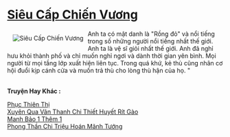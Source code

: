 <a href="https://truyentiki.com/sieu-cap-chien-vuong.33870/" title="Siêu Cấp Chiến Vương"><h1>Siêu Cấp Chiến Vương</h1></a><div style="display:table"><img align="right" style="float: left; padding: 10px;" src="https://truyentiki.com/a/img/str/src/33870.jpg" alt="Siêu Cấp Chiến Vương">Anh ta có mật danh là "Rồng đỏ" và nổi tiếng trong số những người nổi tiếng nhất thế giới. Anh ta là vệ sĩ giỏi nhất thế giới. Anh đã nghỉ hưu khỏi thành phố và chỉ muốn nghỉ ngơi và dành thời gian yên bình. Mọi người từ mọi tầng lớp xuất hiện liên tục. Trong quá khứ, kẻ thù cũng nhân cơ hội đuổi kịp cánh cửa và muốn trả thù cho lòng thù hận của họ. "</div><p><br><b>Truyện Hay Khác :</b></p><a href="https://truyentiki.com/phuc-thien-thi.33869/" alt="Phục Thiên Thị">Phục Thiên Thị</a><br/><a href="https://truyentiki.wordpress.com/2020/06/08/xuyen-qua-van-thanh-chi-thiet-huyet-rit-gao/" alt="Xuyên Qua Vãn Thanh Chi Thiết Huyết Rít Gào">Xuyên Qua Vãn Thanh Chi Thiết Huyết Rít Gào</a><br/><a href="https://github.com/nownovels/top500/tree/master/truyenhay/33859/" alt="Manh Bảo 1 Thêm 1">Manh Bảo 1 Thêm 1</a><br/><a href="https://github.com/nownovels/top500/tree/master/truyenhay/33698/" alt="Phong Thần Chi Triệu Hoán Mãnh Tướng">Phong Thần Chi Triệu Hoán Mãnh Tướng</a><br/>